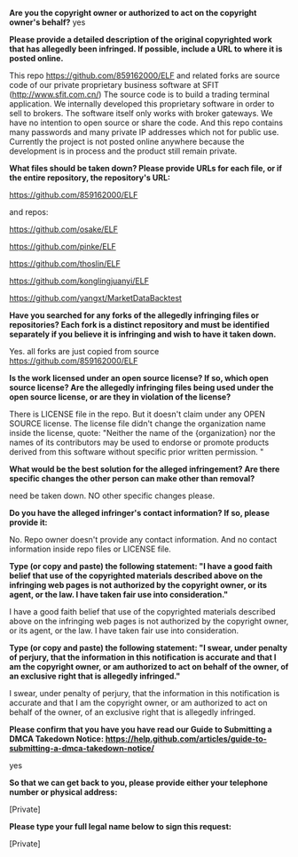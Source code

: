**Are you the copyright owner or authorized to act on the copyright owner's behalf?**
yes

**Please provide a detailed description of the original copyrighted work that has allegedly been infringed. If possible, include a URL to where it is posted online.**

This repo https://github.com/859162000/ELF and related forks are source code of our private proprietary business software at SFIT (http://www.sfit.com.cn/)
The source code is to build a trading terminal application. We internally developed this proprietary software in order to sell to brokers. The software itself only works with broker gateways. We have no intention to open source or share the code. And this repo contains many passwords and many private IP addresses which not for public use.
Currently the project is not posted online anywhere because the development is in process and the product still remain private.

**What files should be taken down? Please provide URLs for each file, or if the entire repository, the repository's URL:**

https://github.com/859162000/ELF

and repos:

https://github.com/osake/ELF

https://github.com/pinke/ELF

https://github.com/thoslin/ELF

https://github.com/konglingjuanyi/ELF

https://github.com/yangxt/MarketDataBacktest

**Have you searched for any forks of the allegedly infringing files or repositories? Each fork is a distinct repository and must be identified separately if you believe it is infringing and wish to have it taken down.**

Yes. all forks are just copied from source https://github.com/859162000/ELF

**Is the work licensed under an open source license? If so, which open source license? Are the allegedly infringing files being used under the open source license, or are they in violation of the license?**

There is LICENSE file in the repo. But it doesn't claim under any OPEN SOURCE license. The license file didn't change the organization name inside the license, quote:
"Neither the name of the {organization} nor the names of its contributors may be used to endorse or promote products derived from this software without specific prior written permission. "

**What would be the best solution for the alleged infringement? Are there specific changes the other person can make other than removal?**

need be taken down. NO other specific changes please.

**Do you have the alleged infringer's contact information? If so, please provide it:**

No. Repo owner doesn't provide any contact information. And no contact information inside repo files or LICENSE file.

**Type (or copy and paste) the following statement: "I have a good faith belief that use of the copyrighted materials described above on the infringing web pages is not authorized by the copyright owner, or its agent, or the law. I have taken fair use into consideration."**

I have a good faith belief that use of the copyrighted materials described above on the infringing web pages is not authorized by the copyright owner, or its agent, or the law. I have taken fair use into consideration.

**Type (or copy and paste) the following statement: "I swear, under penalty of perjury, that the information in this notification is accurate and that I am the copyright owner, or am authorized to act on behalf of the owner, of an exclusive right that is allegedly infringed."**

I swear, under penalty of perjury, that the information in this notification is accurate and that I am the copyright owner, or am authorized to act on behalf of the owner, of an exclusive right that is allegedly infringed.

**Please confirm that you have you have read our Guide to Submitting a DMCA Takedown Notice: https://help.github.com/articles/guide-to-submitting-a-dmca-takedown-notice/**

yes

**So that we can get back to you, please provide either your telephone number or physical address:**

[Private]

**Please type your full legal name below to sign this request:**

[Private]
